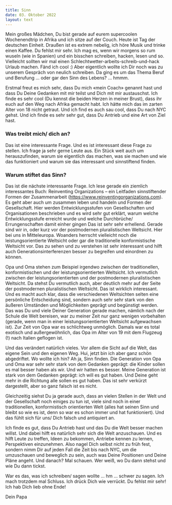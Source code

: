 ```yaml
---
title: Sinn
date: 03. Oktober 2022
layout: text
---
```


Mein großes Mädchen, Du bist gerade auf eurem supercoolen Wochenendtrip in Afrika und ich sitze auf der Couch. Heute ist Tag der deutschen Einheit. Draußen ist es extrem nebelig, ich höre Musik und trinke einen Kaffee. Du fehlst mir sehr. Ich mag es, wenn wir morgens so rum wuseln (wie in Spanien) und ein bisschen schreiben, hacken, lesen und so. Vielleicht sollten wir mal einen Schlechtwetter-arbeits-schreib-und-hack Urlaub machen. Fänd ich cool :) Aber eigentlich wollte ich Dir noch was zu unserem Gespräch von neulich schreiben. Da ging es um das Thema Beruf und Berufung … oder gar den Sinn des Lebens? … hmmm.

Erstmal freut es mich sehr, dass Du mich «mein Coach» genannt hast und dass Du Deine Gedanken mit mir teilst und Dich mit mir austauschst. Ich finde es sehr cool (Du kennst die beiden Herzen in meiner Brust), dass ihr euch auf den Weg nach Afrika gemacht habt. Ich hätte mich das im zarten Alter von 18 nicht getraut. Und ich find es auch sau cool, dass Du nach NYC gehst. Und ich finde es sehr sehr gut, dass Du Antrieb und eine Art von Ziel hast.

### Was treibt mich/ dich an? 

Das ist eine interessante Frage. Und es ist interessant diese Frage zu stellen. Ich frage ja sehr gerne Leute aus. Ein Stück weit auch um herauszufinden, warum sie eigentlich das machen, was sie machen und wie das funktioniert und warum sie das interessant und sinnstiftend finden. 

### Warum stiftet das Sinn? 

Das ist die nächste interessante Frage. Ich lese gerade ein ziemlich interessantes Buch: Reinventing Organizations – ein Leitfaden sinnstiftender Formen der Zusammenarbeit (https://www.reinventingorganizations.com). Es geht aber auch um zusammen leben und handeln und Formen der Gesellschaft. Hier werden Entwicklungsstufen von Gesellschaften und Organisationen beschrieben und es wird sehr gut erklärt, warum welche Entwicklungsstufe erreicht wurde und welche Durchbrüche/ Errungenschaften damit einher gingen Das ist sehr sehr erhellend. Gerade sind wir in, oder kurz vor der postmodernen pluralistischen Weltsicht. Hier bei uns in Mitteleuropa. Woanders herrscht vielleicht noch die leistungsorientierte Weltsicht oder gar die traditionelle konformistische Weltsicht vor. Das zu sehen und zu verstehen ist sehr interessant und hilft auch Generationsinterferenzen besser zu begreifen und einordnen zu können. 

Opa und Oma stehen zum Beispiel irgendwo zwischen der traditionellen, konformistischen und der leistungsorientierten Weltsicht. Ich vermutlich zwischen der leistungsorientierten und der postmodernen pluralistischen Weltsicht. Da stehst Du vermutlich auch, aber deutlich mehr auf der Seite der postmodernen pluralistischen Weltsicht. Das ist wirklich interessant. Und es macht auch klar, dass die verschiedenen Weltsichten selten eine persönliche Entscheidung sind, sondern auch sehr sehr stark von den äußeren Umständen und Möglichkeiten geprägt und begünstigt werden. Das was Du und viele Deiner Generation gerade machen, nämlich nach der Schule die Welt bereisen, war zu meiner Zeit nur ganz wenigen vorbehalten (gerade, wenn man in einer leistungsorientierten Weltsicht aufgewachsen ist). Zur Zeit von Opa war es schlichtweg unmöglich. Damals war es total exotisch und außergewöhnlich, das Opa im Alter von 19 mit dem Flugzeug (!) nach Italien geflogen ist.

Und das verändert natürlich vieles. Vor allem die Sicht auf die Welt, das eigene Sein und den eigenen Weg. Hui, jetzt bin ich aber ganz schön abgedriftet. Wo wollte ich hin? Ah ja, Sinn finden. Die Generation von Opa und Oma war sehr sehr stark von dem Gedanken geprägt: die Kinder sollen es mal besser haben als wir. Und wir hatten es besser. Meine Generation ist stark von dem Gedanken geprägt: ich will es gut haben. Und Deine geht mehr in die Richtung alle sollen es gut haben. Das ist sehr verkürzt dargestellt, aber so ganz falsch ist es nicht. 

Gleichzeitig siehst Du ja gerade auch, dass an vielen Stellen in der Welt und der Gesellschaft noch einiges zu tun ist, viele sind noch in einer traditionellen, konformistisch orientierten Welt (alles hat seinen Sinn und bleibt so wie es ist, denn so war es schon immer und hat funktioniert). Und das fühlt sich für uns/ Dich falsch und antiquiert an. 

Ich finde es gut, dass Du Antrieb hast und das Du die Welt besser machen willst. Und dabei hilft es natürlich sehr sich die Welt anzuschauen. Und es hilft Leute zu treffen, Ideen zu bekommen, Antriebe kennen zu lernen, Perspektiven einzunehmen. Also nagel Dich selbst nicht zu früh fest, sondern nimm Dir auf jeden Fall die Zeit bis nach NYC, um die umzuschauen und beweglich zu sein, auch was Deine Positionen und Deine Pläne angeht. Und danach? Mal schauen. Wer weiß, wo Du dann stehst und wie Du dann tickst. 

War es das, was ich schreiben/ sagen wollte … hm … schwer zu sagen. Ich mach trotzdem mal Schluss. Ich drück Dich wie verrückt. Du fehlst mir sehr! Ich hab Dich lieb ohne Ende!


Dein Papa
